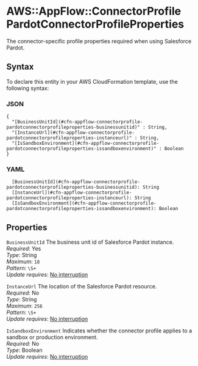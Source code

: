 # AWS::AppFlow::ConnectorProfile PardotConnectorProfileProperties<a name="aws-properties-appflow-connectorprofile-pardotconnectorprofileproperties"></a>

The connector\-specific profile properties required when using Salesforce Pardot\.

## Syntax<a name="aws-properties-appflow-connectorprofile-pardotconnectorprofileproperties-syntax"></a>

To declare this entity in your AWS CloudFormation template, use the following syntax:

### JSON<a name="aws-properties-appflow-connectorprofile-pardotconnectorprofileproperties-syntax.json"></a>

```
{
  "[BusinessUnitId](#cfn-appflow-connectorprofile-pardotconnectorprofileproperties-businessunitid)" : String,
  "[InstanceUrl](#cfn-appflow-connectorprofile-pardotconnectorprofileproperties-instanceurl)" : String,
  "[IsSandboxEnvironment](#cfn-appflow-connectorprofile-pardotconnectorprofileproperties-issandboxenvironment)" : Boolean
}
```

### YAML<a name="aws-properties-appflow-connectorprofile-pardotconnectorprofileproperties-syntax.yaml"></a>

```
  [BusinessUnitId](#cfn-appflow-connectorprofile-pardotconnectorprofileproperties-businessunitid): String
  [InstanceUrl](#cfn-appflow-connectorprofile-pardotconnectorprofileproperties-instanceurl): String
  [IsSandboxEnvironment](#cfn-appflow-connectorprofile-pardotconnectorprofileproperties-issandboxenvironment): Boolean
```

## Properties<a name="aws-properties-appflow-connectorprofile-pardotconnectorprofileproperties-properties"></a>

`BusinessUnitId`  <a name="cfn-appflow-connectorprofile-pardotconnectorprofileproperties-businessunitid"></a>
The business unit id of Salesforce Pardot instance\.  
*Required*: Yes  
*Type*: String  
*Maximum*: `18`  
*Pattern*: `\S+`  
*Update requires*: [No interruption](https://docs.aws.amazon.com/AWSCloudFormation/latest/UserGuide/using-cfn-updating-stacks-update-behaviors.html#update-no-interrupt)

`InstanceUrl`  <a name="cfn-appflow-connectorprofile-pardotconnectorprofileproperties-instanceurl"></a>
The location of the Salesforce Pardot resource\.  
*Required*: No  
*Type*: String  
*Maximum*: `256`  
*Pattern*: `\S+`  
*Update requires*: [No interruption](https://docs.aws.amazon.com/AWSCloudFormation/latest/UserGuide/using-cfn-updating-stacks-update-behaviors.html#update-no-interrupt)

`IsSandboxEnvironment`  <a name="cfn-appflow-connectorprofile-pardotconnectorprofileproperties-issandboxenvironment"></a>
Indicates whether the connector profile applies to a sandbox or production environment\.  
*Required*: No  
*Type*: Boolean  
*Update requires*: [No interruption](https://docs.aws.amazon.com/AWSCloudFormation/latest/UserGuide/using-cfn-updating-stacks-update-behaviors.html#update-no-interrupt)
